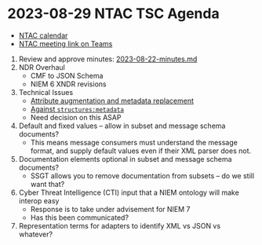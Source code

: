 # 2023-08-29 NTAC TSC Agenda  

- [NTAC calendar](https://lists.oasis-open-projects.org/g/niemopen-ntactsc/calendar)
- [NTAC meeting link on Teams](https://dod.teams.microsoft.us/l/meetup-join/19%3adod%3ameeting_027b8f8cd305438fbb0a76a1e7896d97%40thread.v2/0?context=%7b%22Tid%22%3a%22102d0191-eeae-4761-b1cb-1a83e86ef445%22%2c%22Oid%22%3a%2270ae69c4-ba53-4071-b60d-68a8b321854e%22%7d)
  
1. Review and approve minutes: [2023-08-22-minutes.md](https://github.com/niemopen/ntac-admin/blob/main/meetings/docs/2023-08-22-minutes.md)
1. NDR Overhaul
     - CMF to JSON Schema
     - NIEM 6 XNDR revisions
1. Technical Issues
     - [Attribute augmentation and metadata replacement](https://github.com/niemopen/ntac-admin/blob/main/examples/src/Augmentation/README.md)
     - [Against `structures:metadata`](https://github.com/niemopen/ntac-admin/discussions/66)
     - Need decision on this ASAP
1. Default and fixed values – allow in subset and message schema documents?
     - This means message consumers must understand the message format, and supply default values even if their XML parser does not.
1. Documentation elements optional in subset and message schema documents?
     - SSGT allows you to remove documentation from subsets – do we still want that?
1. Cyber Threat Intelligence (CTI) input that a NIEM ontology will make interop easy
     - Response is to take under advisement for NIEM 7
     - Has this been communicated?
1. Representation terms for adapters to identify XML vs JSON vs whatever?
